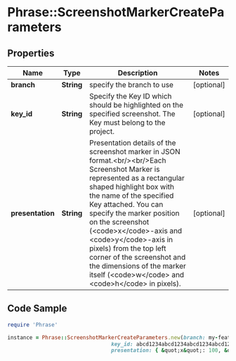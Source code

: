 # Phrase::ScreenshotMarkerCreateParameters

## Properties

Name | Type | Description | Notes
------------ | ------------- | ------------- | -------------
**branch** | **String** | specify the branch to use | [optional] 
**key_id** | **String** | Specify the Key ID which should be highlighted on the specified screenshot. The Key must belong to the project. | [optional] 
**presentation** | **String** | Presentation details of the screenshot marker in JSON format.&lt;br/&gt;&lt;br/&gt;Each Screenshot Marker is represented as a rectangular shaped highlight box with the name of the specified Key attached. You can specify the marker position on the screenshot (&lt;code&gt;x&lt;/code&gt;-axis and &lt;code&gt;y&lt;/code&gt;-axis in pixels) from the top left corner of the screenshot and the dimensions of the marker itself (&lt;code&gt;w&lt;/code&gt; and &lt;code&gt;h&lt;/code&gt; in pixels). | [optional] 

## Code Sample

```ruby
require 'Phrase'

instance = Phrase::ScreenshotMarkerCreateParameters.new(branch: my-feature-branch,
                                 key_id: abcd1234abcd1234abcd1234abcd1234,
                                 presentation: { &quot;x&quot;: 100, &quot;y&quot;: 100, &quot;w&quot;: 100, &quot;h&quot;: 100 })
```


